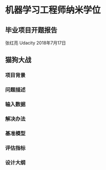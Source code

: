 # 机器学习工程师纳米学位

## 毕业项目开题报告

张红亮 Udacity
2018年7月17日
## 猫狗大战

### 项目背景

### 问题描述

### 输入数据

### 解决办法

### 基准模型

### 评估指标

### 设计大纲